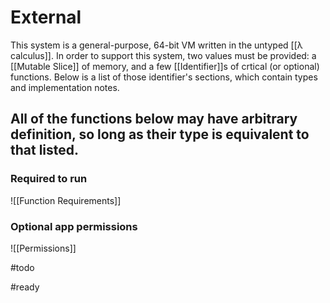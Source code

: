# External
This system is a general-purpose, 64-bit VM written in the untyped [[λ calculus]]. In order to support this system, two values must be provided: a [[Mutable Slice]] of memory, and a few [[Identifier]]s of crtical (or optional) functions. Below is a list of those identifier's sections, which contain types and implementation notes.

## All of the functions below may have arbitrary definition, so long as their type is equivalent to that listed.

### Required to run
![[Function Requirements]]
### Optional app permissions
![[Permissions]]





#todo

#ready 